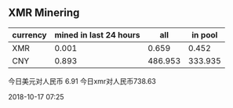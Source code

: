 ## XMR Minering

|currency|mined in last 24 hours|all|in pool|
|---|---|---|---|
|XMR|0.001|0.659|0.452|
|CNY|0.893|486.953|333.935|

今日美元对人民币 6.91	今日xmr对人民币738.63


2018-10-17 07:25